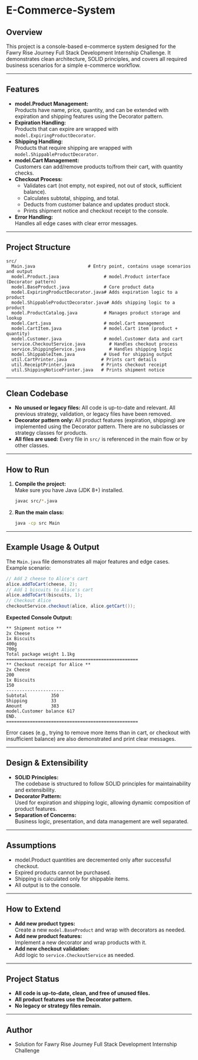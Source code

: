 # E-Commerce-System

## Overview

This project is a console-based e-commerce system designed for the Fawry Rise Journey Full Stack Development Internship Challenge. It demonstrates clean architecture, SOLID principles, and covers all required business scenarios for a simple e-commerce workflow.

---

## Features

- **model.Product Management:**  
  Products have name, price, quantity, and can be extended with expiration and shipping features using the Decorator pattern.
- **Expiration Handling:**  
  Products that can expire are wrapped with `model.ExpiringProductDecorator`.
- **Shipping Handling:**  
  Products that require shipping are wrapped with `model.ShippableProductDecorator`.
- **model.Cart Management:**  
  Customers can add/remove products to/from their cart, with quantity checks.
- **Checkout Process:**  
  - Validates cart (not empty, not expired, not out of stock, sufficient balance).
  - Calculates subtotal, shipping, and total.
  - Deducts from customer balance and updates product stock.
  - Prints shipment notice and checkout receipt to the console.
- **Error Handling:**  
  Handles all edge cases with clear error messages.

---

## Project Structure

```
src/
  Main.java                    # Entry point, contains usage scenarios and output
  model.Product.java                 # model.Product interface (Decorator pattern)
  model.BaseProduct.java             # Core product data
  model.ExpiringProductDecorator.java# Adds expiration logic to a product
  model.ShippableProductDecorator.java# Adds shipping logic to a product
  model.ProductCatalog.java          # Manages product storage and lookup
  model.Cart.java                    # model.Cart management
  model.CartItem.java                # model.Cart item (product + quantity)
  model.Customer.java                # model.Customer data and cart
  service.CheckoutService.java         # Handles checkout process
  service.ShippingService.java         # Handles shipping logic
  model.ShippableItem.java           # Used for shipping output
  util.CartPrinter.java             # Prints cart details
  util.ReceiptPrinter.java          # Prints checkout receipt
  util.ShippingNoticePrinter.java   # Prints shipment notice
```

---

## Clean Codebase

- **No unused or legacy files:** All code is up-to-date and relevant. All previous strategy, validation, or legacy files have been removed.
- **Decorator pattern only:** All product features (expiration, shipping) are implemented using the Decorator pattern. There are no subclasses or strategy classes for products.
- **All files are used:** Every file in `src/` is referenced in the main flow or by other classes.

---

## How to Run

1. **Compile the project:**  
   Make sure you have Java (JDK 8+) installed.
   ```sh
   javac src/*.java
   ```

2. **Run the main class:**  
   ```sh
   java -cp src Main
   ```

---

## Example Usage & Output

The `Main.java` file demonstrates all major features and edge cases.  
Example scenario:

```java
// Add 2 cheese to Alice's cart
alice.addToCart(cheese, 2);
// Add 1 biscuits to Alice's cart
alice.addToCart(biscuits, 1);
// Checkout Alice
checkoutService.checkout(alice, alice.getCart());
```

**Expected Console Output:**
```
** Shipment notice **
2x Cheese
1x Biscuits
400g
700g
Total package weight 1.1kg
==================================================
** Checkout receipt for Alice **
2x Cheese
200
1x Biscuits
150
----------------------
Subtotal         350
Shipping         33
Amount           383
model.Customer balance 617
END.
==================================================
```

Error cases (e.g., trying to remove more items than in cart, or checkout with insufficient balance) are also demonstrated and print clear messages.

---

## Design & Extensibility

- **SOLID Principles:**  
  The codebase is structured to follow SOLID principles for maintainability and extensibility.
- **Decorator Pattern:**  
  Used for expiration and shipping logic, allowing dynamic composition of product features.
- **Separation of Concerns:**  
  Business logic, presentation, and data management are well separated.

---

## Assumptions

- model.Product quantities are decremented only after successful checkout.
- Expired products cannot be purchased.
- Shipping is calculated only for shippable items.
- All output is to the console.

---

## How to Extend

- **Add new product types:**  
  Create a new `model.BaseProduct` and wrap with decorators as needed.
- **Add new product features:**  
  Implement a new decorator and wrap products with it.
- **Add new checkout validation:**  
  Add logic to `service.CheckoutService` as needed.

---

## Project Status

- **All code is up-to-date, clean, and free of unused files.**
- **All product features use the Decorator pattern.**
- **No legacy or strategy files remain.**

---

## Author

- Solution for Fawry Rise Journey Full Stack Development Internship Challenge